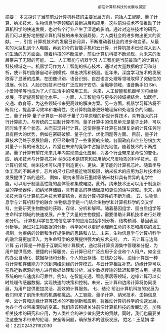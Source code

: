                                               前沿计算机科技的发展与展望
摘要： 本文探讨了当前前沿计算机科技的主要发展方向，包括人工智能、量子计算、纳米技术、生物信息学等领域的最新进展和应用。这些前沿技术不仅推动了计算机科学的快速发展，也对各个行业产生了深远的影响。通过对这些技术的研究，我们可以更好地把握计算机科技的未来发展趋势，为人类社会的进步做出更大的贡献。
一、引言
  计算机技术的发展日新月异，不断推动着社会的进步和变革。从最初的大型机到个人电脑，再到如今的智能手机和云计算，计算机技术已经深入到人们生活的方方面面。随着科技的不断进步，前沿计算机科技不断涌现，为未来的发展带来了无限的可能。
二、人工智能与机器学习
  人工智能是当前最热门的计算机科技领域之一。机器学习作为人工智能的核心技术，通过对大量数据的学习和分析，使计算机能够自动识别模式、做出决策和预测。近年来，深度学习技术的发展取得了显著的成果，在图像识别、语音识别、自然语言处理等领域取得了突破性的进展。例如，人脸识别技术已经广泛应用于安防、金融等领域，语音助手如 Siri、小爱同学等也成为了人们生活中的常用工具。
未来，人工智能和机器学习将继续发展，不断提高智能化水平。一方面，人工智能将与更多的领域相结合，如医疗、交通、教育等，为这些领域带来更高效的解决方案。另一方面，机器学习算法将不断优化，提高学习效率和准确性，使计算机能够更好地理解和处理复杂的问题。
三、量子计算
  量子计算是一种基于量子力学原理的新型计算技术，具有强大的并行计算能力。与传统的二进制计算不同，量子计算中的信息单元是量子比特，可以同时处于多个状态，从而实现并行计算。这使得量子计算在处理复杂的计算任务时具有巨大的优势，例如在密码破解、量子化学、优化问题等方面。
目前，量子计算技术仍处于发展阶段，但已经取得了一些重要的突破。各国政府和企业纷纷加大对量子计算的研发投入，希望在未来的竞争中占据领先地位。随着技术的不断成熟，量子计算有望在未来几年内实现商业化应用，为各个行业带来革命性的变化。
四、纳米技术与计算机芯片
  纳米技术是研究和应用纳米尺度物质的科学技术。在计算机领域，纳米技术可以用于制造更小、更快、更节能的计算机芯片。随着半导体工艺的不断进步，芯片的尺寸已经接近物理极限，纳米技术的应用为芯片技术的发展提供了新的途径。
例如，碳纳米管和石墨烯等纳米材料具有优异的电学性能，可以用于制造高性能的晶体管和集成电路。此外，纳米技术还可以用于制造新型的存储器件，如纳米存储器，具有更高的存储密度和更快的读写速度。未来，纳米技术将与计算机芯片技术紧密结合，推动计算机硬件的不断升级。
五、生物信息学与计算机科学的融合
  生物信息学是一门结合生物学和计算机科学的交叉学科，主要研究生物数据的获取、存储、分析和解释。随着基因组学、蛋白质组学等生命科学领域的快速发展，产生了大量的生物数据，需要借助计算机技术进行处理和分析。
计算机科学在生物信息学中的应用包括序列分析、结构预测、基因表达分析等。通过对生物数据的分析，科学家可以更好地理解生命的本质和疾病的发生机制，为疾病的诊断和治疗提供新的思路和方法。未来，生物信息学与计算机科学的融合将更加深入，为生命科学的发展提供强大的技术支持。
六、云计算与边缘计算
  云计算是一种基于互联网的计算模式，通过将计算资源集中管理和分配，为用户提供高效、便捷的计算服务。云计算已经广泛应用于企业和个人用户，如企业的办公自动化、数据存储和分析，个人的云存储、在线办公等。
边缘计算是一种将计算和存储能力下沉到网络边缘的计算模式，与云计算相互补充。边缘计算可以在靠近数据源的地方进行数据处理和分析，减少数据传输的延迟和带宽占用，提高系统的响应速度和可靠性。例如，在智能交通、智能家居等领域，边缘计算可以实时处理传感器数据，实现快速的决策和控制。未来，云计算和边缘计算将协同发展，为用户提供更加灵活、高效的计算服务。
七、结论
  前沿计算机科技的发展为我们带来了前所未有的机遇和挑战。人工智能、量子计算、纳米技术、生物信息学、云计算和边缘计算等技术的不断创新和应用，将推动计算机科学的快速发展，为各个行业带来深刻的变革。我们应该积极关注前沿计算机科技的发展动态，加强相关技术的研究和应用，为人类社会的进步做出更大的贡献。同时，我们也需要关注这些技术带来的伦理、安全等问题，确保技术的健康发展。
姓名：王慧娟
学号：222024321182030
